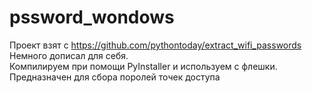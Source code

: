 # pssword_wondows
Проект взят с https://github.com/pythontoday/extract_wifi_passwords  
Немного дописал для себя.  
Компилируем при помощи PyInstaller и используем с флешки.  
Предназначен для сбора поролей точек доступа
